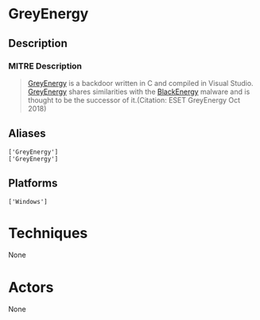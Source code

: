 
# GreyEnergy

## Description

### MITRE Description

> [GreyEnergy](https://attack.mitre.org/software/S0342) is a backdoor written in C and compiled in Visual Studio. [GreyEnergy](https://attack.mitre.org/software/S0342) shares similarities with the [BlackEnergy](https://attack.mitre.org/software/S0089) malware and is thought to be the successor of it.(Citation: ESET GreyEnergy Oct 2018)

## Aliases

```
['GreyEnergy']
['GreyEnergy']
```

## Platforms

```
['Windows']
```

# Techniques

None

# Actors

None

